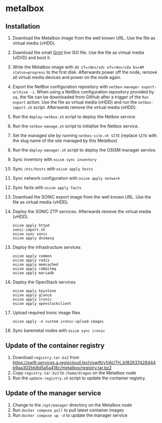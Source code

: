 # metalbox

## Installation

1. Download the Metalbox image from the well known URL. Use the file as virtual
   media (vHDD).
2. Download the small [Grml](https://grml.org/download/) live ISO file. Use the
   file as virtual media (vDVD) and boot it.
3. Write the Metalbox image with `dd if=/dev/sdc of=/dev/sda bs=4M status=progress` to
   the first disk. Afterwards power off the node, remove all virtual media devices and
   power on the node again.
4. Export the NetBox configuration repository with `netbox-manager export-archive -i`.
   When using a NetBox configuration repository provided by us, the file can be downloaded
   from GitHub after a trigger of the `Run export` action. Use the file  as virtual
   media (vHDD) and run the `netbox-import.sh` script.
   Afterwards remove the virtual media (vHDD).
5. Run the `deploy-netbox.sh` script to deploy the Netbox service.
6. Run the `netbox-manage.sh` script to initialise the Netbox service.
7. Set the managed site by running `netbox-site.sh SITE`
   (replace `SITE` with the slug name of the site managed by this Metalbox)
8. Run the `deploy-manager.sh` script to deploy the OSISM manager service.
9. Sync inventory with `osism sync inventory`
10. Sync `/etc/hosts` with `osism apply hosts`
11. Sync network configuration with `osism apply network`
12. Sync facts with `osism apply facts`
13. Download the SONiC export image from the well known URL. Use the file as
    virtual media (vHDD).
14. Deploy the SONiC ZTP services. Afterwards remove the virtual media (vHDD).

    ```
    osism apply httpd
    sonic-import.sh
    osism sync sonic
    osism apply dnsmasq
    ```

15. Deploy the infrastructure services

    ```
    osism apply common
    osism apply redis
    osism apply memcached
    osism apply rabbitmq
    osism apply mariadb
    ```

16. Deploy the OpenStack services

    ```
    osism apply keystone
    osism apply glance
    osism apply ironic
    osism apply openstackclient
    ```

17. Upload required Ironic image files

    ```
    osism apply -e custom ironic-upload-images
    ```

18. Sync baremetal nodes with `osism sync ironic`

## Update of the container registry

1. Download `registry.tar.bz2` from https://swift.services.a.regiocloud.tech/swift/v1/AUTH_b182637428444b9aa302bb8d5a5a418c/metalbox/registry.tar.bz2
2. Copy `registry.tar.bz2` to `/home/dragon` on the Metalbox node
3. Run the `update-registry.sh` script to update the container registry.

## Update of the manager service

1. Change to the `/opt/manager` directory on the Metalbox node
2. Run `docker compose pull` to pull latest container images
3. Run `docker compose up -d` to update the manager service
